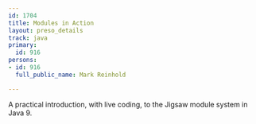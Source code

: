```yaml
---
id: 1704
title: Modules in Action
layout: preso_details
track: java
primary:
  id: 916
persons:
- id: 916
  full_public_name: Mark Reinhold

---
```

A practical introduction, with live coding, to the Jigsaw module system in Java 9.